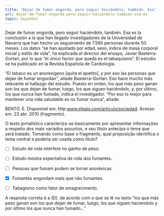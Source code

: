 ```yaml
---
title: 'Dejar de fumar engorda, pero seguir haciéndolo, también. Esa'
url: dejar-de-fumar-engorda-pero-seguir-haciendolo-tambien-esa-es
topic: espanhol
---
```



Dejar de fumar engorda, pero seguir haciéndolo, también. Esa es la conclusión a la que han llegado investigadores de la Universidad de Navarra que han hecho un seguimiento de 7.565 personas durante 50 meses. Los datos “se han ajustado por edad, sexo, índice de masa corporal inicial y estilo de vida”, ha explicada el director del ensayo, Javier Basterra-Gortari, por lo que “el único factor que queda es el tabaquismo”. El estudio se ha publicado en la Revista Española de Cardiología.

“El tabaco es un anorexígeno \[quita el apetito], y por eso las personas que dejan de fumar engordan", añade Basterra-Gortari. Eso hace mucho más relevante el hallazgo del estudio. Puesto en orden, los que más peso ganan son los que dejan de fumar, luego, los que siguen haciéndolo, y, por último, los que nunca han fumado, indica el investigador. “Por eso lo mejor para mantener una vida saludable es no fumar nunca”, añade.

BENTO. E. Disponível em: http:www.elpais.com/articulo/sociedad. Acesso em: 23 abr. 2010 (fragmento).

O texto jornalístico caracteriza-se basicamente por apresentar informações a respeito dos mais variados assuntos, e seu título antecipa o tema que será tratado. Tomando como base o fragmento, qual proposição identifica o tema central e poderia ser usada como título?



- [ ] Estudo de vida interfere no ganho de peso.
- [ ] Estudo mostra expectativa de vida dos fumantes.
- [ ] Pessoas que fumam podem se tornar anoréxicas.
- [x] Fumantes engordam mais que não fumantes.
- [ ] Tabagismo como fator de emagrecimento.


A resposta correta é a (D), de acordo com o que se lê no texto “los que más peso ganan son los que dejan de fumar, luego, los que siguen haciendolo y por último los que nunca han fumado…”
